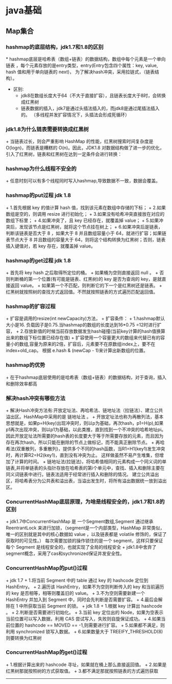 <h1>java基础</h1>

<h2>Map集合</h2>

<h3>hashmap的底层结构，jdk1.7和1.8的区别</h3>
* hashmap底层是哈希表（数组+链表）的数据结构，数组中每个元素是一个单向链表 
，每个元素存放的是entry类型，entry(Entry包含四个属性：key, value, hash 值和用于单向链表的 next)，
为了解决hash冲突，采用拉链式，（链表结构）。

* 区别:
  + jdk8在数组长度大于64（不大于直接扩容），且链表长度大于8时，会转换成红黑树
  + 链表数据的插入，jdk7是通过头插法插入的，而jdk8是通过尾插法插入的。
  （多线程并发扩容情况下，头插法会形成死循环）
 
<h3>jdk1.8为什么链表需要转换成红黑树</h3>
+ 当链表过长，则会严重影响 HashMap 的性能，红黑树搜索时间复杂度是 O(logn)，而链表是糟糕的 O(n)。因此，JDK1.8 对数据结构做了进一步的优化，引入了红黑树，链表和红黑树在达到一定条件会进行转换：

<h3>hashmap为什么线程不安全的</h3>
+ 任意时刻可以有多个线程同时写入hashmap,导致数据不一致，数据会覆盖。


<h3>hashmap的put过程  jdk 1.8</h3>
+ 1.首先根据 key 的值计算 hash 值，找到该元素在数组中存储的下标；
+ 2.如果数组是空的，则调用 resize 进行初始化；
+ 3.如果没有哈希冲突直接放在对应的数组下标里；
+ 4.如果冲突了，且 key 已经存在，就覆盖掉 value；
+ 5.如果冲突后，发现该节点是红黑树，就将这个节点挂在树上；
+ 6.如果冲突后是链表，判断该链表是否大于 8 ，如果大于 8 并且数组容量小于 64，就进行扩容；如果链表节点大于 8 并且数组的容量大于 64，则将这个结构转换为红黑树；否则，链表插入键值对，若 key 存在，就覆盖掉 value。

<h3>hashmap的get过程 jdk 1.8 </h3>
+ 首先将 key hash 之后取得所定位的桶。
+ 如果桶为空则直接返回 null 。
+ 否则判断桶的第一个位置(有可能是链表、红黑树)的 key 是否为查询的 key，是就直接返回 value。
+ 如果第一个不匹配，则判断它的下一个是红黑树还是链表。
+ 红黑树就按照树的查找方式返回值。不然就按照链表的方式遍历匹配返回值。


<h3>hashmap的扩容过程</h3>
+ 扩容是调用的resize(int newCapacity)方法，
+ 扩容条件：
   + 1.hashmap默认大小是16. 负载因子是0.75.当hashmap的数组的长度达到16*0.75 =12时进行扩容，
   + 2.存放新值的时候当前存放数据发生hash碰撞(当前key计算的hash值换算出来的数组下标位置已经存在值)
+ 扩容使用一个容量更大的数组来代替已有的容量小的数组,容量为原来的2倍，扩容后，元素要不在原数组index上，要不在index+old_cap。
根据 e.hash & (newCap - 1)来计算出新数组的位置。

<h3>hashmap的优势</h3>
+ 在于hashmap底层使用的是哈希表（数组+链表）的数据结构，对于查询，插入和删除效率都高

<h3>解决hash冲突有哪些方法</h3>
+ 解决Hash冲突方法有:开放定址法、再哈希法、链地址法（拉链法）、建立公共溢出区。HashMap中采用的是 链地址法 。
+ 开放定址法也称为再散列法，基本思想就是，如果p=H(key)出现冲突时，则以p为基础，再次hash，p1=H(p),如果p1再次出现冲突，则以p1为基础，以此类推，直到找到一个不冲突的哈希地址pi。 因此开放定址法所需要的hash表的长度要大于等于所需要存放的元素，而且因为存在再次hash，所以只能在删除的节点上做标记，而不能真正删除节点。
+ 再哈希法(双重散列，多重散列)，提供多个不同的hash函数，当R1=H1(key1)发生冲突时，再计算R2=H2(key1)，直到没有冲突为止。 这样做虽然不易产生堆集，但增加了计算的时间。
+ 链地址法(拉链法)，将哈希值相同的元素构成一个同义词的单链表,并将单链表的头指针存放在哈希表的第i个单元中，查找、插入和删除主要在同义词链表中进行。链表法适用于经常进行插入和删除的情况。
建立公共溢出区，将哈希表分为公共表和溢出表，当溢出发生时，将所有溢出数据统一放到溢出区。

<h3>ConcurrentHashMap底层原理，为啥是线程安全的，jdk1.7和1.8的区别</h5>
+ jdk1.7中ConcurrentHashMap 是  一个Segment数组,Segment 通过继承ReentrantLock 来进行加锁，（segment是一个内部类型，HashMap 非常类似，唯一的区别就是其中的核心数据如 value ，以及链表都是 volatile 修饰的，保证了获取时的可见性。）
每次需要加锁的操作锁住的是一个 segment，这样只要保证每个 Segment 是线程安全的，也就实现了全局的线程安全
+ jdk1.8中舍弃了segment概念，采用了cas和sychronized保证并发安全性。

<h3>ConcurrentHashMap的put()过程</h3>
+ jdk 1.7
  + 1.将当前 Segment 中的 table 通过 key 的 hashcode 定位到 HashEntry。
  + 2.遍历该 HashEntry，如果不为空则判断传入的 key 和当前遍历的 key 是否相等，相等则覆盖旧的 value。
  + 3.不为空则需要新建一个 HashEntry 并加入到 Segment 中，同时会先判断是否需要扩容。
  + 4.最后会解除在 1 中所获取当前 Segment 的锁。
+ jdk 1.8
  + 1.根据 key 计算出 hashcode 。
  + 2.判断是否需要进行初始化。
  + 3.当前 key 定位出的 Node，如果为空表示当前位置可以写入数据，利用 CAS 尝试写入，失败则自旋保证成功。
  + 4.如果当前位置的 hashcode == MOVED == -1,则需要进行扩容。
  + 5.如果都不满足，则利用 synchronized 锁写入数据。
  + 6.如果数量大于 TREEIFY_THRESHOLD(8) 则要转换为红黑树

<h3>ConcurrentHashMap的get()过程</h3>
+ 1.根据计算出来的 hashcode 寻址，如果就在桶上那么直接返回值。
+ 2.如果是红黑树那就按照树的方式获取值。
+ 3.都不满足那就按照链表的方式遍历获取

<hr>

   